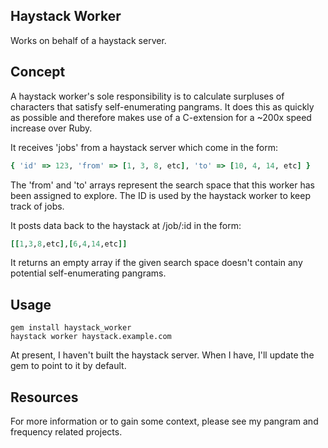 ## Haystack Worker

Works on behalf of a haystack server.

## Concept

A haystack worker's sole responsibility is to calculate surpluses of characters that satisfy self-enumerating pangrams. It does this as quickly as possible and therefore makes use of a C-extension for a ~200x speed increase over Ruby.

It receives 'jobs' from a haystack server which come in the form:

```ruby
{ 'id' => 123, 'from' => [1, 3, 8, etc], 'to' => [10, 4, 14, etc] }
```

The 'from' and 'to' arrays represent the search space that this worker has been assigned to explore. The ID is used by the haystack worker to keep track of jobs.

It posts data back to the haystack at /job/:id in the form:

```ruby
[[1,3,8,etc],[6,4,14,etc]]
```

It returns an empty array if the given search space doesn't contain any potential self-enumerating pangrams.

## Usage

```
gem install haystack_worker
haystack worker haystack.example.com
```

At present, I haven't built the haystack server. When I have, I'll update the gem to point to it by default.

## Resources

For more information or to gain some context, please see my pangram and frequency related projects.
